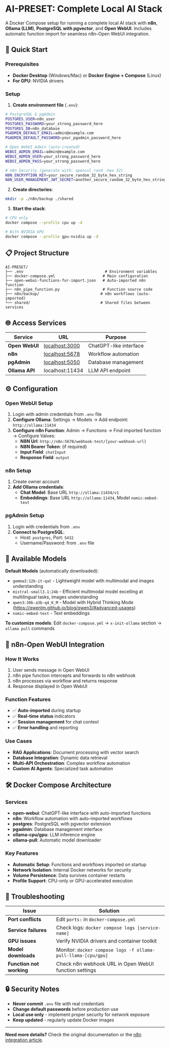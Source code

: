 # AI-PRESET: Complete Local AI Stack

A Docker Compose setup for running a complete local AI stack with **n8n**, **Ollama (LLM)**, **PostgreSQL with pgvector**, and **Open WebUI**. Includes automatic function import for seamless n8n-Open WebUI integration.

## 🚀 Quick Start

### Prerequisites
- **Docker Desktop** (Windows/Mac) or **Docker Engine + Compose** (Linux)
- **For GPU**: NVIDIA drivers

### Setup

1. **Create environment file** (`.env`):
```bash
# PostgreSQL & pgAdmin
POSTGRES_USER=n8n_user
POSTGRES_PASSWORD=your_strong_password_here
POSTGRES_DB=n8n_database
PGADMIN_DEFAULT_EMAIL=admin@example.com
PGADMIN_DEFAULT_PASSWORD=your_pgadmin_password_here

# Open WebUI Admin (auto-created)
WEBUI_ADMIN_EMAIL=admin@example.com
WEBUI_ADMIN_USER=your_strong_password_here
WEBUI_ADMIN_PASS=your_strong_password_here

# n8n Security (generate with: openssl rand -hex 32)
N8N_ENCRYPTION_KEY=your_secure_random_32_byte_hex_string
N8N_USER_MANAGEMENT_JWT_SECRET=another_secure_random_32_byte_hex_string
```

2. **Create directories**:
```bash
mkdir -p ./n8n/backup ./shared
```

3. **Start the stack**:
```bash
# CPU only
docker compose --profile cpu up -d

# With NVIDIA GPU
docker compose --profile gpu-nvidia up -d
```

## 📋 Project Structure

```
AI-PRESET/
├── .env                                    # Environment variables
├── docker-compose.yml                     # Main configuration
├── open-webui-functions-for-import.json   # Auto-imported n8n function
├── n8n_pipe_function.py                   # Function source code
├── n8n/backup/                           # n8n workflows (auto-imported)
└── shared/                               # Shared files between services
```

## 🌐 Access Services

| Service | URL | Purpose |
|---------|-----|---------|
| **Open WebUI** | [localhost:3000](http://localhost:3000) | ChatGPT-like interface |
| **n8n** | [localhost:5678](http://localhost:5678) | Workflow automation |
| **pgAdmin** | [localhost:5050](http://localhost:5050) | Database management |
| **Ollama API** | localhost:11434 | LLM API endpoint |

## ⚙️ Configuration

### Open WebUI Setup
1. Login with admin credentials from `.env` file
2. **Configure Ollama**: Settings → Models → Add endpoint: `http://ollama:11434`
3. **Configure n8n Function**: Admin → Functions → Find imported function → Configure Valves:
   - **N8N Url**: `http://n8n:5678/webhook-test/[your-webhook-url]`
   - **N8N Bearer Token**: (if required)
   - **Input Field**: `chatInput`
   - **Response Field**: `output`

### n8n Setup
1. Create owner account
2. **Add Ollama credentials**:
   - **Chat Model**: Base URL `http://ollama:11434/v1`
   - **Embeddings**: Base URL `http://ollama:11434`, Model `nomic-embed-text`

### pgAdmin Setup
1. Login with credentials from `.env`
2. **Connect to PostgreSQL**:
   - Host: `postgres`, Port: `5432`
   - Username/Password: from `.env` file

## 🤖 Available Models

**Default Models** (automatically downloaded):
- `gemma3:12b-it-qat` - Lightweight model with multimodal and images understanding
- `mistral-small3.1:24b` - Efficient multimodal model excelling at multilingual tasks, images understanding
- `qwen3:30b-a3b-q4_K_M` - Model with Hybrid Thinking Mode (https://qwenlm.github.io/blog/qwen3/#advanced-usages)
- `nomic-embed-text` - Text embeddings

**To customize models**: Edit `docker-compose.yml` → `x-init-ollama` section → `ollama pull` commands

## 🔗 n8n-Open WebUI Integration

### How It Works
1. User sends message in Open WebUI
2. n8n pipe function intercepts and forwards to n8n webhook
3. n8n processes via workflow and returns response
4. Response displayed in Open WebUI

### Function Features
- ✅ **Auto-imported** during startup
- ✅ **Real-time status** indicators
- ✅ **Session management** for chat context
- ✅ **Error handling** and reporting

### Use Cases
- **RAG Applications**: Document processing with vector search
- **Database Integration**: Dynamic data retrieval
- **Multi-API Orchestration**: Complex workflow automation
- **Custom AI Agents**: Specialized task automation

## 🛠️ Docker Compose Architecture

### Services
- **open-webui**: ChatGPT-like interface with auto-imported functions
- **n8n**: Workflow automation with auto-imported workflows
- **postgres**: PostgreSQL with pgvector extension
- **pgadmin**: Database management interface
- **ollama-cpu/gpu**: LLM inference engine
- **ollama-pull**: Automatic model downloader

### Key Features
- **Automatic Setup**: Functions and workflows imported on startup
- **Network Isolation**: Internal Docker networks for security
- **Volume Persistence**: Data survives container restarts
- **Profile Support**: CPU-only or GPU-accelerated execution

## 🔧 Troubleshooting

| Issue | Solution |
|-------|----------|
| **Port conflicts** | Edit `ports:` in `docker-compose.yml` |
| **Service failures** | Check logs: `docker compose logs [service-name]` |
| **GPU issues** | Verify NVIDIA drivers and container toolkit |
| **Model downloads** | Monitor: `docker compose logs -f ollama-pull-llama-[cpu/gpu]` |
| **Function not working** | Check n8n webhook URL in Open WebUI function settings |

## 🔒 Security Notes

- **Never commit** `.env` file with real credentials
- **Change default passwords** before production use
- **Local use only** - implement proper security for network exposure
- **Keep updated** - regularly update Docker images

---

**Need more details?** Check the original documentation or the [n8n integration article](https://www.pondhouse-data.com/blog/integrating-n8n-with-open-webui).
